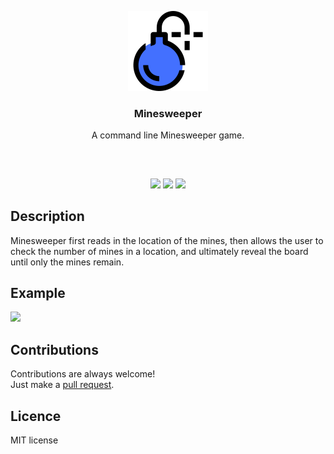 <p align="center">
<img src="media/bomb.png" width="128" height="128"/>
<br/>
<h3 align="center">Minesweeper</h3>
<p align="center">A command line Minesweeper game.</p>
<h2></h2>
</p>
<br />

<p align="center">
<a href="../../issues"><img src="https://img.shields.io/github/issues/aminbeigi/Minesweeper.svg?style=flat-square" /></a>
<a href="../../pulls"><img src="https://img.shields.io/github/issues-pr/aminbeigi/Minesweeper.svg?style=flat-square" /></a>
<img src="https://img.shields.io/github/license/aminbeigi/Minesweeper?style=flat-square">
</p>

## Description
Minesweeper first reads in the location of the mines, then allows the user to check the number of mines in a location, and ultimately reveal the board until only the mines remain.

## Example
![](https://i.imgur.com/MTQf6rN.gif)

## Contributions
Contributions are always welcome!  
Just make a [pull request](../../pulls).

## Licence
MIT license
